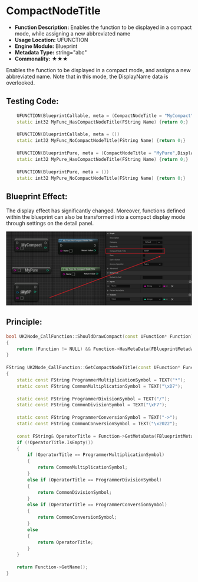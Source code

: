 # CompactNodeTitle

- **Function Description:** Enables the function to be displayed in a compact mode, while assigning a new abbreviated name
- **Usage Location:** UFUNCTION
- **Engine Module:** Blueprint
- **Metadata Type:** string="abc"
- **Commonality:** ★★★

Enables the function to be displayed in a compact mode, and assigns a new abbreviated name. Note that in this mode, the DisplayName data is overlooked.

## Testing Code:

```cpp
	UFUNCTION(BlueprintCallable, meta = (CompactNodeTitle = "MyCompact",DisplayName="AnotherName"))
	static int32 MyFunc_HasCompactNodeTitle(FString Name) {return 0;}

	UFUNCTION(BlueprintCallable, meta = ())
	static int32 MyFunc_NoCompactNodeTitle(FString Name) {return 0;}

	UFUNCTION(BlueprintPure, meta = (CompactNodeTitle = "MyPure",DisplayName="AnotherName"))
	static int32 MyPure_HasCompactNodeTitle(FString Name) {return 0;}

	UFUNCTION(BlueprintPure, meta = ())
	static int32 MyPure_NoCompactNodeTitle(FString Name) {return 0;}
```

## Blueprint Effect:

The display effect has significantly changed. Moreover, functions defined within the blueprint can also be transformed into a compact display mode through settings on the detail panel.

![Untitled](Untitled.png)

## Principle:

```cpp
bool UK2Node_CallFunction::ShouldDrawCompact(const UFunction* Function)
{
	return (Function != NULL) && Function->HasMetaData(FBlueprintMetadata::MD_CompactNodeTitle);
}

FString UK2Node_CallFunction::GetCompactNodeTitle(const UFunction* Function)
{
	static const FString ProgrammerMultiplicationSymbol = TEXT("*");
	static const FString CommonMultiplicationSymbol = TEXT("\xD7");

	static const FString ProgrammerDivisionSymbol = TEXT("/");
	static const FString CommonDivisionSymbol = TEXT("\xF7");

	static const FString ProgrammerConversionSymbol = TEXT("->");
	static const FString CommonConversionSymbol = TEXT("\x2022");

	const FString& OperatorTitle = Function->GetMetaData(FBlueprintMetadata::MD_CompactNodeTitle);
	if (!OperatorTitle.IsEmpty())
	{
		if (OperatorTitle == ProgrammerMultiplicationSymbol)
		{
			return CommonMultiplicationSymbol;
		}
		else if (OperatorTitle == ProgrammerDivisionSymbol)
		{
			return CommonDivisionSymbol;
		}
		else if (OperatorTitle == ProgrammerConversionSymbol)
		{
			return CommonConversionSymbol;
		}
		else
		{
			return OperatorTitle;
		}
	}

	return Function->GetName();
}
```